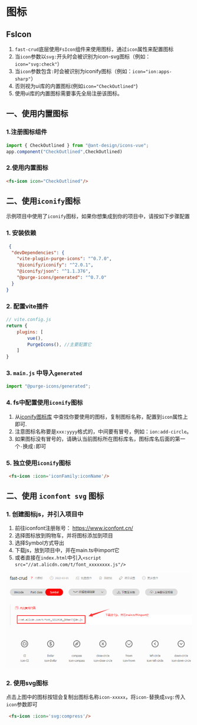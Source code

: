 # 图标

## FsIcon

1. `fast-crud`底层使用`FsIcon`组件来使用图标，通过`icon`属性来配置图标
2. 当`icon`参数以`svg:`开头时会被识别为icon-svg图标（例如：`icon="svg:check"`）
3. 当`icon`参数包含`:`时会被识别为iconify图标（例如：`icon="ion:apps-sharp"`）
4. 否则视为ui库的内置图标(例如`icon="CheckOutlined"`)
5. 使用ui库的内置图标需要事先全局注册该图标。

## 一、使用内置图标
### 1.注册图标组件
```js
import { CheckOutlined } from "@ant-design/icons-vue"; 
app.component("CheckOutlined",CheckOutlined)
```
### 2.使用内置图标
```html
<fs-icon icon="CheckOutlined"/>
```



## 二、使用`iconify`图标

示例项目中使用了`iconify`图标，如果你想集成到你的项目中，请按如下步骤配置

### 1. 安装依赖

```json
 {
  "devDependencies": {
    "vite-plugin-purge-icons": "^0.7.0",
    "@iconify/iconify": "^2.0.1",
    "@iconify/json": "^1.1.376",
    "@purge-icons/generated": "^0.7.0"
  }
}

```

### 2. 配置vite插件
```js
// vite.config.js
return {
    plugins: [
        vue(),
        PurgeIcons(), //主要配置它
    ]
}
```

### 3. `main.js` 中导入`generated`
```js
import "@purge-icons/generated";
```

### 4. fs中配置使用`iconify`图标

1. 从[iconify图标库](https://iconify.design/icon-sets/ion/) 中查找你要使用的图标，复制图标名称，配置到`icon`属性上即可.
2. 注意图标名称要是`xxx:yyyy`格式的，中间要有冒号，例如：`ion:add-circle`。
3. 如果图标没有冒号的，请确认当前图标所在图标库名，图标库名后面的第一个`-`换成`:`即可

   
### 5. 独立使用`iconify`图标
```html
 <fs-icon :icon='iconFamily:iconName'/>
```



## 二、使用 `iconfont svg` 图标

### 1. 创建图标js，并引入项目中
1. 前往iconfont注册账号： https://www.iconfont.cn/
2. 选择图标放到购物车，并将图标添加到项目
3. 选择Symbol方式导出
4. 下载js，放到项目中，并在main.ts中import它
5. 或者直接在`index.html`中引入`<script  src="//at.alicdn.com/t/font_xxxxxxxx.js"/>`

![](../../../../images/iconfont.png)

### 2. 使用svg图标
点击上图中的图标按钮会复制出图标名称`icon-xxxxx`，将`icon-`替换成`svg:`传入`icon`参数即可
```html
 <fs-icon :icon='svg:compress'/>
```
